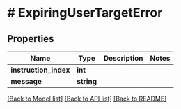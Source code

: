 # # ExpiringUserTargetError

## Properties

Name | Type | Description | Notes
------------ | ------------- | ------------- | -------------
**instruction_index** | **int** |  |
**message** | **string** |  |

[[Back to Model list]](../../README.md#models) [[Back to API list]](../../README.md#endpoints) [[Back to README]](../../README.md)
